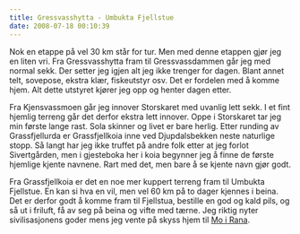 ```yaml
---
title: Gressvasshytta - Umbukta Fjellstue
date: 2008-07-18 00:10:39
---
```


Nok en etappe på vel 30 km står for tur. Men med denne etappen gjør jeg en liten vri. Fra Gressvasshytta fram til Gressvassdammen går jeg med normal sekk. Der setter jeg igjen alt jeg ikke trenger for dagen. Blant annet telt, sovepose, ekstra klær, fiskeutstyr osv. Det er fordelen med å komme hjem. Alt dette utstyret kjører jeg opp og henter dagen etter.

Fra Kjensvassmoen går jeg innover Storskaret med uvanlig lett sekk. I et fint hjemlig terreng går det derfor ekstra lett innover. Oppe i Storskaret tar jeg min første lange rast. Sola skinner og livet er bare herlig. Etter runding av Grassfjellurda er Grassfjellkoia inne ved Djupdalsbekken neste naturlige stopp. Så langt har jeg ikke truffet på andre folk etter at jeg forlot Sivertgården, men i gjesteboka her i koia begynner jeg å finne de første hjemlige kjente navnene. Rart med det, men bare å se kjente navn gjør godt.

Fra Grassfjellkoia er det en noe mer kuppert terreng fram til Umbukta Fjellstue. En kan si hva en vil, men vel 60 km på to dager kjennes i beina. Det er derfor godt å komme fram til Fjellstua, bestille en god og kald pils, og så ut i friluft, få av seg på beina og vifte med tærne. Jeg riktig nyter sivilisasjonens goder mens jeg vente på skyss hjem til <a href="http://no.wikipedia.org/wiki/Mo_i_Rana">Mo i Rana</a>.
